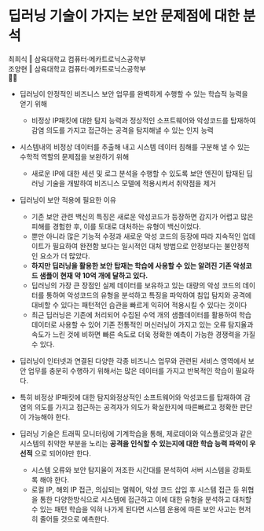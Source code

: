 # 딥러닝 기술이 가지는 보안 문제점에 대한 분석  
최희식 ‖ 삼육대학교 컴퓨터·메카트로닉스공학부  
조양현 ‖ 삼육대학교 컴퓨터·메카트로닉스공학부  
💼📜  
  
    
- 딥러닝이 안정적인 비즈니스 보안 업무를 완벽하게 수행할 수 있는 학습적 능력을 얻기 위해  
  - 비정상 IP패킷에 대한 탐지 능력과 정상적인 소프트웨어와 악성코드를 탑재하여 감염 의도를 가지고 접근하는 공격을 탐지해낼 수 있는 인지 능력
- 시스템내의 비정상 데이터를 추출해 내고 시스템 데이터 침해를 구분해 낼 수 있는 수학적 역할의 문제점을 보완하기 위해 
  - 새로운 IP에 대한 세션 및 로그 분석을 수행할 수 있도록 보안 엔진이 탑재된 딥러닝 기술을 개발하여 비즈니스 모델에 적용시켜서 취약점을 제거
  
- 딥러닝이 보안 적용에 필요한 이유
  - 기존 보안 관련 백신의 특징은 새로운 악성코드가 등장하면 감지가 어렵고 많은 피해를 경험한 후, 이를 토대로 대처하는 유형이 백신이었다.  
  - 뿐만 아니라 많은 기능적 수정과 새로운 악성 코드의 등장에 따라 지속적인 업데이트가 필요하여 완전함 보다는 일시적인 대처 방법으로 안정보다는 불안정적인 요소가 더 많았다.  
  - __하지만 딥러닝을 활용한 보안 탑재는 학습에 사용할 수 있는 알려진 기존 악성코드 샘플이 현재 약 10억 개에 달하고 있다.__   
  - 딥러닝의 가장 큰 장점인 실제 데이터를 보유하고 있는 대량의 악성 코드의 데이터를 통하여 악성코드의 유형을 분석하고 특징을 파악하여 침입 탐지와 공격에 대비할 수 있다는 패턴적인 습관을 빠르게 익히어 적용시킬 수 있다는 것이다
  - 최근 딥러닝은 기존에 처리되어 수집된 수억 개의 샘플데이터를 활용하여 학습 데이터로 사용할 수 있어 기존 전통적인 머신러닝이 가지고 있는 오류 탐지율과 속도가 느린 것에 비하면 빠른 속도로 더욱 정확한 예측이 가능한 경쟁력을 가질 수 있다.
  
- 딥러닝이 인터넷과 연결된 다양한 각종 비즈니스 업무와 관련된 서비스 영역에서 보안 업무를 충분히 수행하기 위해서는 많은 데이터를 가지고 반복적인 학습이 필요하다.  
- 특히 비정상 IP패킷에 대한 탐지와정상적인 소프트웨어와 악성코드를 탑재하여 감염의 의도를 가지고 접근하는 공격자가 의도가 확실한지에 따른빠르고 정확한 판단이 가능해야 한다.   
  
- 딥러닝 기술은 트래픽 모니터링에 기계학습을 통해, 제로데이와 익스플로잇과 같은 시스템의 취약한 부분을 노리는 __공격을 인식할 수 있는지에 대한 학습 능력 파악이 우선적__ 으로 되어야만 한다. 
  - 시스템 오류와 보안 탐지율이 저조한 시간대를 분석하여 서버 시스템을 강화토록 해야 한다. 
  - 로컬 IP, 해외 IP 접근, 의심되는 멀웨어, 악성 코드 삽입 후 시스템 접근 등 위협을 통한 다양한방식으로 시스템에 접근하고 이에 대한 유형을 분석하고 대처할 수 있는 패턴 학습을 익혀 나가게 된다면 시스템
운용에 따른 보안 사고는 현저히 줄어들 것으로 예측한다. 

